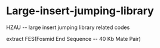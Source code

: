 # Large-insert-jumping-library
HZAU -- large insert jumping library related codes

extract FES(Fosmid End Sequence -- 40 Kb Mate Pair)
